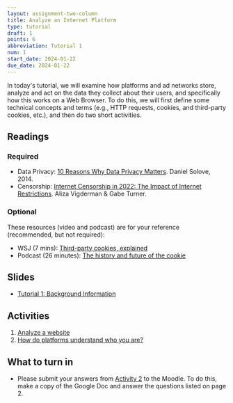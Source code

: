 ```yaml
---
layout: assignment-two-column
title: Analyze an Internet Platform
type: tutorial
draft: 1
points: 6
abbreviation: Tutorial 1
num: 1
start_date: 2024-01-22
due_date: 2024-01-22
---
```


In today's tutorial, we will examine how platforms and ad networks store, analyze and act on the data they collect about their users, and specifically how this works on a Web Browser. To do this, we will first define some technical concepts and terms (e.g., HTTP requests, cookies, and third-party cookies, etc.), and then do two short activities.

## Readings

### Required
* Data Privacy: <a href="https://teachprivacy.com/10-reasons-privacy-matters/" target="_blank">10 Reasons Why Data Privacy Matters</a>. Daniel Solove, 2014.
* Censorship: <a href="https://www.security.org/vpn/internet-censorship/" target="_blank">Internet Censorship in 2022: The Impact of Internet Restrictions</a>. Aliza Vigderman & Gabe Turner.

### Optional
These resources (video and podcast) are for your reference (recommended, but not required):
* WSJ (7 mins): [Third-party cookies, explained](https://www.wsj.com/video/how-advertisers-use-internet-cookies-to-track-you/92E525EB-9E4A-4399-817D-8C4E6EF68F93.html)
* Podcast (26 minutes): [The history and future of the cookie](https://www.npr.org/2022/11/18/1137657496/third-party-cookie-data-tracking-internet-user-privacy)

## Slides
* <a href="https://docs.google.com/presentation/d/1ZJ-DD1bpOe8KFd6iiCa0DVDNwcHavm3-usFEG2xWDsg/edit?usp=sharing" target="_blank">Tutorial 1: Background Information</a>

## Activities 
1. [Analyze a website](https://docs.google.com/document/d/1BmZV0xUNpiIR-2VytSqvuVDaHwhbEviScnYwxf8WfWM/edit)
2. [How do platforms understand who you are?](https://docs.google.com/document/d/1jy65OIM2TrDkyndk_0PHCMKzPjPxSGnDSKtlFmg2rA4/edit)

## What to turn in
* Please submit your answers from [Activity 2](https://docs.google.com/document/d/1jy65OIM2TrDkyndk_0PHCMKzPjPxSGnDSKtlFmg2rA4/edit) to the Moodle. To do this, make a copy of the Google Doc and answer the questions listed on page 2.